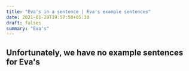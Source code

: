 ```yaml
---
title: "Eva's in a sentence | Eva's example sentences"
date: 2021-01-20T19:57:50+05:30
draft: falses
summary: "Eva's"
---
```

## Unfortunately, we have no example sentences for Eva's                 

